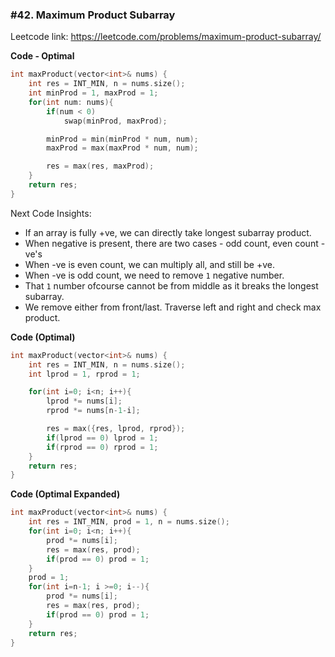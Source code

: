 ### #42. Maximum Product Subarray

Leetcode link: https://leetcode.com/problems/maximum-product-subarray/


**Code - Optimal**
```cpp
int maxProduct(vector<int>& nums) {
    int res = INT_MIN, n = nums.size();
    int minProd = 1, maxProd = 1;
    for(int num: nums){
        if(num < 0)
            swap(minProd, maxProd);

        minProd = min(minProd * num, num);
        maxProd = max(maxProd * num, num);

        res = max(res, maxProd);
    }
    return res;
}
```


Next Code Insights:
* If an array is fully +ve, we can directly take longest subarray product.
* When negative is present, there are two cases - odd count, even count -ve's
* When -ve is even count, we can multiply all, and still be +ve.
* When -ve is odd count, we need to remove `1` negative number.
* That `1` number ofcourse cannot be from middle as it breaks the longest subarray.
* We remove either from front/last. Traverse left and right and check max product.

**Code (Optimal)**
```cpp
int maxProduct(vector<int>& nums) {
    int res = INT_MIN, n = nums.size();
    int lprod = 1, rprod = 1;

    for(int i=0; i<n; i++){
        lprod *= nums[i];
        rprod *= nums[n-1-i];

        res = max({res, lprod, rprod});
        if(lprod == 0) lprod = 1;
        if(rprod == 0) rprod = 1;
    }
    return res;
}
```

**Code (Optimal Expanded)**
```cpp
int maxProduct(vector<int>& nums) {
    int res = INT_MIN, prod = 1, n = nums.size();
    for(int i=0; i<n; i++){
        prod *= nums[i];
        res = max(res, prod);
        if(prod == 0) prod = 1;
    }
    prod = 1;
    for(int i=n-1; i >=0; i--){
        prod *= nums[i];
        res = max(res, prod);
        if(prod == 0) prod = 1;
    }
    return res;
}
```
